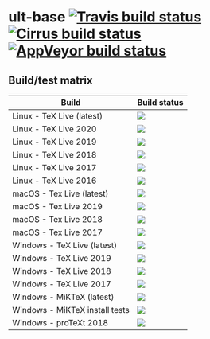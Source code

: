 # ult-base [![Travis build status][travis-badge]][travis-url] [![Cirrus build status][cirrus-badge]][cirrus-url] [![AppVeyor build status][appveyor-badge]][appveyor-url]


## Build/test matrix

| Build                           | Build status                                                                    |
| ------------------------------- | ------------------------------------------------------------------------------- |
| Linux - TeX Live (latest)       | [![][travis-linux-tl-latest-badge]](#)                                          |
| Linux - TeX Live 2020           | [![][cirrus-linux-tl-2020-badge]](#)                                            |
| Linux - TeX Live 2019           | [![][cirrus-linux-tl-2019-badge]](#)                                            |
| Linux - TeX Live 2018           | [![][cirrus-linux-tl-2018-badge]](#)                                            |
| Linux - TeX Live 2017           | [![][cirrus-linux-tl-2017-badge]](#)                                            |
| Linux - TeX Live 2016           | [![][cirrus-linux-tl-2016-badge]](#)                                            |
| macOS - Tex Live (latest)       | [![][travis-macos-tl-latest-badge]](#)                                          |
| macOS - Tex Live 2019           | [![][travis-macos-tl-2019-badge]](#)                                            |
| macOS - Tex Live 2018           | [![][travis-macos-tl-2018-badge]](#)                                            |
| macOS - Tex Live 2017           | [![][travis-macos-tl-2017-badge]](#)                                            |
| Windows - TeX Live (latest)     | [![][appveyor-texlive-latest-badge]](#)                                         |
| Windows - TeX Live 2019         | [![][appveyor-texlive-2019-badge]](#)                                           |
| Windows - TeX Live 2018         | [![][appveyor-texlive-2018-badge]](#)                                           |
| Windows - TeX Live 2017         | [![][appveyor-texlive-2017-badge]](#)                                           |
| Windows - MiKTeX (latest)       | [![][appveyor-miktex-latest-badge]](#)                                          |
| Windows - MiKTeX install tests  | [![][appveyor-miktex-install-badge]](#)                                         |
| Windows - proTeXt 2018          | [![][appveyor-protext-2018-badge]](#)                                           |


[travis-badge]: https://travis-ci.com/egraff/ult-base.svg?branch=master
[travis-url]: https://travis-ci.com/egraff/ult-base
[cirrus-badge]: https://api.cirrus-ci.com/github/egraff/ult-base.svg?branch=master
[cirrus-url]: https://cirrus-ci.com/github/egraff/ult-base
[appveyor-badge]: https://ci.appveyor.com/api/projects/status/2i4xagf9s92eoxwu/branch/master?svg=true
[appveyor-url]: https://ci.appveyor.com/project/egraff/ult-base/branch/master

[travis-linux-tl-latest-badge]: https://travis-matrix-badges.herokuapp.com/repos/egraff/ult-base/branches/master/1?use_travis_com=true
[travis-linux-tl-2019-badge]: https://travis-matrix-badges.herokuapp.com/repos/egraff/ult-base/branches/master/2?use_travis_com=true
[travis-linux-tl-2018-badge]: https://travis-matrix-badges.herokuapp.com/repos/egraff/ult-base/branches/master/3?use_travis_com=true
[travis-linux-tl-2017-badge]: https://travis-matrix-badges.herokuapp.com/repos/egraff/ult-base/branches/master/4?use_travis_com=true
[travis-linux-tl-2016-badge]: https://travis-matrix-badges.herokuapp.com/repos/egraff/ult-base/branches/master/5?use_travis_com=true
[travis-macos-tl-latest-badge]: https://travis-matrix-badges.herokuapp.com/repos/egraff/ult-base/branches/master/6?use_travis_com=true
[travis-macos-tl-2019-badge]: https://travis-matrix-badges.herokuapp.com/repos/egraff/ult-base/branches/master/7?use_travis_com=true
[travis-macos-tl-2018-badge]: https://travis-matrix-badges.herokuapp.com/repos/egraff/ult-base/branches/master/8?use_travis_com=true
[travis-macos-tl-2017-badge]: https://travis-matrix-badges.herokuapp.com/repos/egraff/ult-base/branches/master/9?use_travis_com=true

[cirrus-linux-tl-2020-badge]: https://api.cirrus-ci.com/github/egraff/ult-base.svg?task=Linux%20-%20TeX%20Live%202020
[cirrus-linux-tl-2019-badge]: https://api.cirrus-ci.com/github/egraff/ult-base.svg?task=Linux%20-%20TeX%20Live%202019
[cirrus-linux-tl-2018-badge]: https://api.cirrus-ci.com/github/egraff/ult-base.svg?task=Linux%20-%20TeX%20Live%202018
[cirrus-linux-tl-2017-badge]: https://api.cirrus-ci.com/github/egraff/ult-base.svg?task=Linux%20-%20TeX%20Live%202017
[cirrus-linux-tl-2016-badge]: https://api.cirrus-ci.com/github/egraff/ult-base.svg?task=Linux%20-%20TeX%20Live%202016

[appveyor-texlive-latest-badge]: https://appveyor-matrix-badges.herokuapp.com/repos/egraff/ult-base/branch/master/1
[appveyor-texlive-2020-badge]: https://appveyor-matrix-badges.herokuapp.com/repos/egraff/ult-base/branch/master/2
[appveyor-texlive-2019-badge]: https://appveyor-matrix-badges.herokuapp.com/repos/egraff/ult-base/branch/master/3
[appveyor-texlive-2018-badge]: https://appveyor-matrix-badges.herokuapp.com/repos/egraff/ult-base/branch/master/4
[appveyor-texlive-2017-badge]: https://appveyor-matrix-badges.herokuapp.com/repos/egraff/ult-base/branch/master/5
[appveyor-miktex-latest-badge]: https://appveyor-matrix-badges.herokuapp.com/repos/egraff/ult-base/branch/master/6
[appveyor-miktex-install-badge]: https://appveyor-matrix-badges.herokuapp.com/repos/egraff/ult-base/branch/master/7
[appveyor-protext-2018-badge]: https://appveyor-matrix-badges.herokuapp.com/repos/egraff/ult-base/branch/master/8
